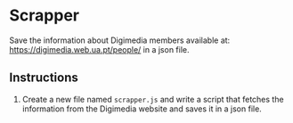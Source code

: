 # Scrapper

Save the information about Digimedia members available at: https://digimedia.web.ua.pt/people/ in a json file.

## Instructions

1. Create a new file named `scrapper.js` and write a script that fetches the information from the Digimedia website and saves it in a json file.


